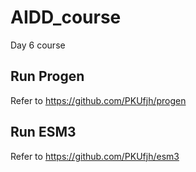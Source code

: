 # AIDD_course
Day 6 course

## Run Progen
Refer to https://github.com/PKUfjh/progen

## Run ESM3
Refer to https://github.com/PKUfjh/esm3